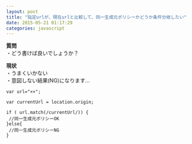 ```yaml
---
layout: post
title: "指定urlが、現在urlと比較して、同一生成元ポリシーかどうか条件分岐したい"
date: 2015-05-21 01:17:29
categories: javascript
---
```

<p><strong>質問</strong><br>
・どう書けば良いでしょうか？</p>

<p><strong>現状</strong><br>
・うまくいかない<br>
・意図しない結果(NG)になります…</p>

<pre><code>var url="××";

var currentUrl = location.origin;

if ( url.match(/currentUrl/)) {
 //同一生成元ポリシーOK
}else{
 //同一生成元ポリシーNG
}
</code></pre>
